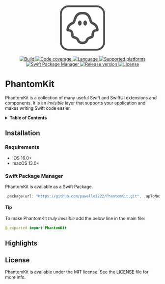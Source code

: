 <p align="center">
  <img src=".resources/Assets/logo.png" alt="PhantomKit logo" height=150>
</p>
<p align="center">
  <a href="https://github.com/pawello2222/PhantomKit/actions?query=branch%3Amain">
    <img src="https://img.shields.io/github/actions/workflow/status/pawello2222/PhantomKit/ci.yml?logo=github" alt="Build">
  </a>
  <a href="https://codecov.io/gh/pawello2222/PhantomKit">
    <img src="https://codecov.io/gh/pawello2222/PhantomKit/branch/main/graph/badge.svg?token=TFHOHUXCVJ" alt="Code coverage">
  </a>
  <a href="https://github.com/pawello2222/PhantomKit">
    <img src="https://img.shields.io/badge/language-swift-orange.svg" alt="Language">
  </a>
  <a href="https://github.com/pawello2222/PhantomKit#installation">
    <img src="https://img.shields.io/badge/platform-iOS%20%7C%20macOS-lightgrey.svg" alt="Supported platforms">
  </a>
  <a href="https://github.com/pawello2222/PhantomKit#installation">
    <img src="https://img.shields.io/badge/SPM-compatible-brightgreen.svg" alt="Swift Package Manager">
  </a>
  <a href="https://github.com/pawello2222/PhantomKit/releases">
    <img src="https://img.shields.io/github/v/release/pawello2222/PhantomKit" alt="Release version">
  </a>
  <a href="https://github.com/pawello2222/PhantomKit/blob/main/LICENSE.md">
    <img src="https://img.shields.io/github/license/pawello2222/PhantomKit" alt="License">
  </a>
</p>

# PhantomKit

PhantomKit is a collection of many useful Swift and SwiftUI extensions and components. It is an _invisible_ layer that supports your application and makes writing Swift code easier.

<details>
  <summary>
    <b>Table of Contents</b>
  </summary>

  1. [Installation](#installation)
  2. [Highlights](#highlights)
  3. [License](#license)

</details>

## Installation <a name="installation"></a>

### Requirements
* iOS 16.0+
* macOS 13.0+

### Swift Package Manager

PhantomKit is available as a Swift Package.

```swift
.package(url: "https://github.com/pawello2222/PhantomKit.git", .upToNextMajor(from: "1.0.0"))
```

#### Tip

To make PhantomKit _truly invisible_ add the below line in the main file:
```swift
@_exported import PhantomKit
```

## Highlights <a name="highlights"></a>



## License <a name="license"></a>

PhantomKit is available under the MIT license. See the [LICENSE](./LICENSE.md) file for more info.
